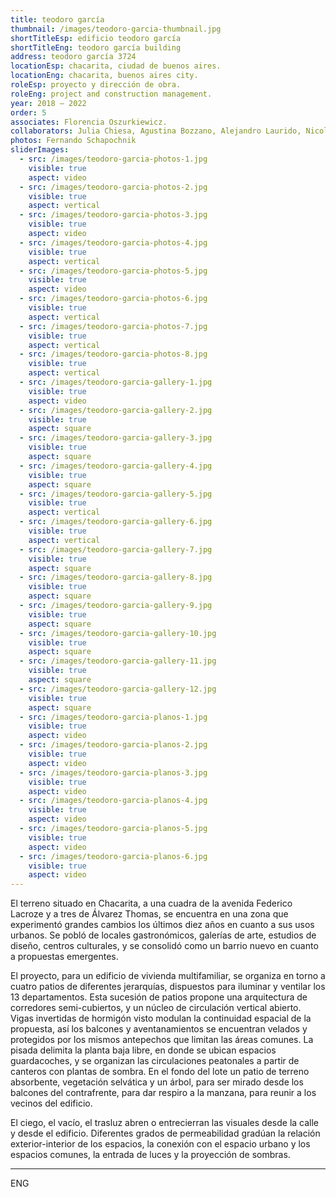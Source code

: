 ```yaml
---
title: teodoro garcía
thumbnail: /images/teodoro-garcia-thumbnail.jpg
shortTitleEsp: edificio teodoro garcía
shortTitleEng: teodoro garcía building
address: teodoro garcía 3724
locationEsp: chacarita, ciudad de buenos aires.
locationEng: chacarita, buenos aires city.
roleEsp: proyecto y dirección de obra.
roleEng: project and construction management.
year: 2018 – 2022
order: 5
associates: Florencia Oszurkiewicz.
collaborators: Julia Chiesa, Agustina Bozzano, Alejandro Laurido, Nicolás López y Jerónimo Fortunati.
photos: Fernando Schapochnik
sliderImages:
  - src: /images/teodoro-garcia-photos-1.jpg
    visible: true
    aspect: video
  - src: /images/teodoro-garcia-photos-2.jpg
    visible: true
    aspect: vertical
  - src: /images/teodoro-garcia-photos-3.jpg
    visible: true
    aspect: video
  - src: /images/teodoro-garcia-photos-4.jpg
    visible: true
    aspect: vertical
  - src: /images/teodoro-garcia-photos-5.jpg
    visible: true
    aspect: video
  - src: /images/teodoro-garcia-photos-6.jpg
    visible: true
    aspect: vertical
  - src: /images/teodoro-garcia-photos-7.jpg
    visible: true
    aspect: vertical
  - src: /images/teodoro-garcia-photos-8.jpg
    visible: true
    aspect: vertical
  - src: /images/teodoro-garcia-gallery-1.jpg
    visible: true
    aspect: video
  - src: /images/teodoro-garcia-gallery-2.jpg
    visible: true
    aspect: square
  - src: /images/teodoro-garcia-gallery-3.jpg
    visible: true
    aspect: square
  - src: /images/teodoro-garcia-gallery-4.jpg
    visible: true
    aspect: square
  - src: /images/teodoro-garcia-gallery-5.jpg
    visible: true
    aspect: vertical
  - src: /images/teodoro-garcia-gallery-6.jpg
    visible: true
    aspect: vertical
  - src: /images/teodoro-garcia-gallery-7.jpg
    visible: true
    aspect: square
  - src: /images/teodoro-garcia-gallery-8.jpg
    visible: true
    aspect: square
  - src: /images/teodoro-garcia-gallery-9.jpg
    visible: true
    aspect: square
  - src: /images/teodoro-garcia-gallery-10.jpg
    visible: true
    aspect: square
  - src: /images/teodoro-garcia-gallery-11.jpg
    visible: true
    aspect: square
  - src: /images/teodoro-garcia-gallery-12.jpg
    visible: true
    aspect: square
  - src: /images/teodoro-garcia-planos-1.jpg
    visible: true
    aspect: video
  - src: /images/teodoro-garcia-planos-2.jpg
    visible: true
    aspect: video
  - src: /images/teodoro-garcia-planos-3.jpg
    visible: true
    aspect: video
  - src: /images/teodoro-garcia-planos-4.jpg
    visible: true
    aspect: video
  - src: /images/teodoro-garcia-planos-5.jpg
    visible: true
    aspect: video
  - src: /images/teodoro-garcia-planos-6.jpg
    visible: true
    aspect: video
---
```


El terreno situado en Chacarita, a una cuadra de la avenida Federico Lacroze y a tres de Álvarez Thomas, se encuentra en una zona que experimentó grandes cambios los últimos diez años en cuanto a sus usos urbanos. Se pobló de locales gastronómicos, galerías de arte, estudios de diseño, centros culturales, y se consolidó como un barrio nuevo en cuanto a propuestas emergentes. 

El proyecto, para un edificio de vivienda multifamiliar, se organiza en torno a cuatro patios de diferentes jerarquías, dispuestos para iluminar y ventilar los 13 departamentos. Esta sucesión de patios propone una arquitectura de corredores semi-cubiertos, y un núcleo de circulación vertical abierto. Vigas invertidas de hormigón visto modulan la continuidad espacial de la propuesta, así los balcones y aventanamientos se encuentran velados y protegidos por los mismos antepechos que limitan las áreas comunes. La pisada delimita la planta baja libre, en donde se ubican espacios guardacoches, y se organizan las circulaciones peatonales a partir de canteros con plantas de sombra. En el fondo del lote un patio de terreno absorbente, vegetación selvática y un árbol, para ser mirado desde los balcones del contrafrente, para dar respiro a la manzana, para reunir a los vecinos del edificio.

El ciego, el vacío, el trasluz abren o entrecierran las visuales desde la calle y desde el edificio. Diferentes grados de permeabilidad gradúan la relación exterior-interior de los espacios, la conexión con el espacio urbano y los espacios comunes, la entrada de luces y la proyección de sombras.

----

ENG